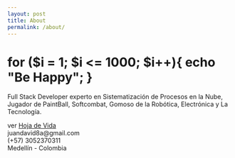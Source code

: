```yaml
---
layout: post
title: About
permalink: /about/
---
```


# for ($i = 1; $i <= 1000; $i++){ echo "Be Happy"; }

<p>Full Stack Developer experto en Sistematización de Procesos en la Nube, Jugador de PaintBall, Softcombat, Gomoso de la Robótica, Electrónica y La Tecnología.</p>
<div id="cf-pdf-down">ver <a href="/cv">Hoja de Vida</a></div>
juandavid8a@gmail.com<br>(+57) 3052370311<br>Medellín - Colombia
